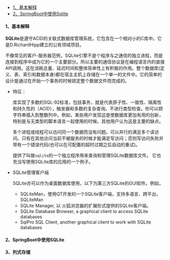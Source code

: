- [1、基本解释](#1-基本解释)
- [2、SpringBoot中使用Sqlite](#2-springboot中使用sqlite)





#### 1、基本解释

**SQLite**是遵守ACID的关联式数据库管理系统，它包含在一个相对小的C库中。它是D.RichardHipp建立的公有领域项目。

不像常见的客户-服务器范例，SQLite引擎不是个程序与之通信的独立进程，而是连接到程序中成为它的一个主要部分。所以主要的通信协议是在编程语言内的直接API调用。这在消耗总量、延迟时间和整体简单性上有积极的作用。整个数据库(定义、表、索引和数据本身)都在宿主主机上存储在一个单一的文件中。它的简单的设计是通过在开始一个事务的时候锁定整个数据文件而完成的。

- 特征：

  库实现了多数的SQL-92标准，包括事务，就是代表原子性、一致性、隔离性和持久性的（ACID），触发器和多数的复杂查询。不进行类型检查。你可以把字符串插入到整数列中。例如，某些用户发现这是使数据库更加有用的创新，特别是与无类型的脚本语言一起使用的时候。其他用户认为这是主要的缺点。

  多个进程或线程可以访问同一个数据而没有问题。可以并行的满足多个读访问。只有在其他访问当前不被服务的时候才能满足写访问；否则写访问失败并带有一个错误代码(也可以在可配置的超时过期之后自动的重试)。

  提供了叫做`sqlite`的一个独立程序用来查询和管理SQLite数据库文件。 它也充当写使用SQLite库的应用的一个例子。

- SQLite管理客户端

  SQLite亦可以作为桌面数据库使用，以下为第三方SQLite的GUI软件。例如，

  - SQLiteMan，使用QT开发的一个SQLite客户端，支持多语言、跨平台。SQLiteMan
  - SQLite Manager, 以 火狐浏览器的扩展形式提供的SQLite客户端。
  - SQLite Database Browser, a graphical client to access SQLite databases
  - SqlPro SQL Client, another graphical client to work with SQLite databases

#### 2、SpringBoot中使用SQLite

#### 3、列式存储

